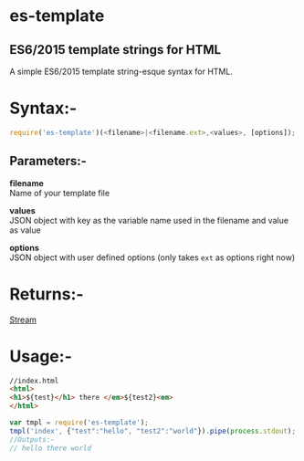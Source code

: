 # es-template
ES6/2015 template strings for HTML
---
A simple ES6/2015 template string-esque syntax for HTML.

# Syntax:-
```js
require('es-template')(<filename>|<filename.ext>,<values>, [options]);
```

## Parameters:-
**filename**  
Name of your template file

**values**  
JSON object with key as the variable name used in the filename and value as value

**options**  
JSON object with user defined options (only takes `ext` as options right now)

# Returns:-
[Stream](https://nodejs.org/api/stream.html)

# Usage:-
```html
//index.html
<html>
<h1>${test}</h1> there </em>${test2}<em>
</html>
```

```js
var tmpl = require('es-template');
tmpl('index', {"test":"hello", "test2":"world"}).pipe(process.stdout);
//Outputs:-
// hello there world
```
